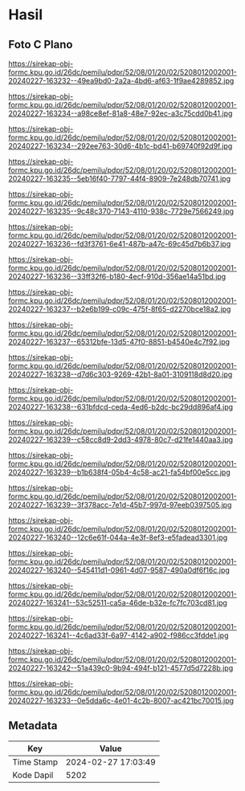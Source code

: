 # Hasil

## Foto C Plano

https://sirekap-obj-formc.kpu.go.id/26dc/pemilu/pdpr/52/08/01/20/02/5208012002001-20240227-163232--49ea9bd0-2a2a-4bd6-af63-1f9ae4289852.jpg

https://sirekap-obj-formc.kpu.go.id/26dc/pemilu/pdpr/52/08/01/20/02/5208012002001-20240227-163234--a98ce8ef-81a8-48e7-92ec-a3c75cdd0b41.jpg

https://sirekap-obj-formc.kpu.go.id/26dc/pemilu/pdpr/52/08/01/20/02/5208012002001-20240227-163234--292ee763-30d6-4b1c-bd41-b69740f92d9f.jpg

https://sirekap-obj-formc.kpu.go.id/26dc/pemilu/pdpr/52/08/01/20/02/5208012002001-20240227-163235--5eb16f40-7797-44f4-8909-7e248db70741.jpg

https://sirekap-obj-formc.kpu.go.id/26dc/pemilu/pdpr/52/08/01/20/02/5208012002001-20240227-163235--9c48c370-7143-4110-938c-7729e7566249.jpg

https://sirekap-obj-formc.kpu.go.id/26dc/pemilu/pdpr/52/08/01/20/02/5208012002001-20240227-163236--fd3f3761-6e41-487b-a47c-69c45d7b6b37.jpg

https://sirekap-obj-formc.kpu.go.id/26dc/pemilu/pdpr/52/08/01/20/02/5208012002001-20240227-163236--33ff32f6-b180-4ecf-910d-356ae14a51bd.jpg

https://sirekap-obj-formc.kpu.go.id/26dc/pemilu/pdpr/52/08/01/20/02/5208012002001-20240227-163237--b2e6b199-c09c-475f-8f65-d2270bce18a2.jpg

https://sirekap-obj-formc.kpu.go.id/26dc/pemilu/pdpr/52/08/01/20/02/5208012002001-20240227-163237--65312bfe-13d5-47f0-8851-b4540e4c7f92.jpg

https://sirekap-obj-formc.kpu.go.id/26dc/pemilu/pdpr/52/08/01/20/02/5208012002001-20240227-163238--d7d6c303-9269-42b1-8a01-3109118d8d20.jpg

https://sirekap-obj-formc.kpu.go.id/26dc/pemilu/pdpr/52/08/01/20/02/5208012002001-20240227-163238--631bfdcd-ceda-4ed6-b2dc-bc29dd896af4.jpg

https://sirekap-obj-formc.kpu.go.id/26dc/pemilu/pdpr/52/08/01/20/02/5208012002001-20240227-163239--c58cc8d9-2dd3-4978-80c7-d21fe1440aa3.jpg

https://sirekap-obj-formc.kpu.go.id/26dc/pemilu/pdpr/52/08/01/20/02/5208012002001-20240227-163239--b1b638f4-05b4-4c58-ac21-fa54bf00e5cc.jpg

https://sirekap-obj-formc.kpu.go.id/26dc/pemilu/pdpr/52/08/01/20/02/5208012002001-20240227-163239--3f378acc-7e1d-45b7-997d-97eeb0397505.jpg

https://sirekap-obj-formc.kpu.go.id/26dc/pemilu/pdpr/52/08/01/20/02/5208012002001-20240227-163240--12c6e61f-044a-4e3f-8ef3-e5fadead3301.jpg

https://sirekap-obj-formc.kpu.go.id/26dc/pemilu/pdpr/52/08/01/20/02/5208012002001-20240227-163240--545411d1-0961-4d07-9587-490a0df6f16c.jpg

https://sirekap-obj-formc.kpu.go.id/26dc/pemilu/pdpr/52/08/01/20/02/5208012002001-20240227-163241--53c52511-ca5a-46de-b32e-fc7fc703cd81.jpg

https://sirekap-obj-formc.kpu.go.id/26dc/pemilu/pdpr/52/08/01/20/02/5208012002001-20240227-163241--4c6ad33f-6a97-4142-a902-f986cc3fdde1.jpg

https://sirekap-obj-formc.kpu.go.id/26dc/pemilu/pdpr/52/08/01/20/02/5208012002001-20240227-163242--51a439c0-9b94-494f-b121-4577d5d7228b.jpg

https://sirekap-obj-formc.kpu.go.id/26dc/pemilu/pdpr/52/08/01/20/02/5208012002001-20240227-163233--0e5dda6c-4e01-4c2b-8007-ac421bc70015.jpg


## Metadata

| Key        | Value               |
| ---------- | ------------------- |
| Time Stamp | 2024-02-27 17:03:49 |
| Kode Dapil | 5202                |



